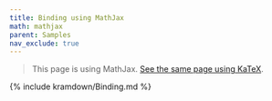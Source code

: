 ```yaml
---
title: Binding using MathJax
math: mathjax
parent: Samples
nav_exclude: true
---
```


> This page is using MathJax.
> [See the same page using KaTeX](../katex/Binding).

{% include kramdown/Binding.md %}
